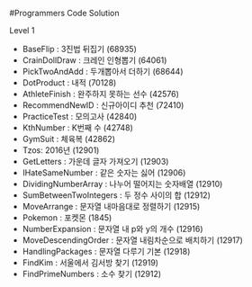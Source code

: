 #Programmers Code Solution

Level 1

- BaseFlip : 3진법 뒤집기 (68935)
- CrainDollDraw : 크레인 인형뽑기 (64061)
- PickTwoAndAdd : 두개뽑아서 더하기 (68644)
- DotProduct : 내적 (70128)
- AthleteFinish : 완주하지 못하는 선수 (42576)
- RecommendNewID : 신규아이디 추천 (72410)
- PracticeTest : 모의고사 (42840)
- KthNumber : K번째 수 (42748)
- GymSuit : 체육복 (42862)
- Tzos: 2016년 (12901)
- GetLetters : 가운데 글자 가져오기 (12903)
- IHateSameNumber : 같은 숫자는 싫어 (12906)
- DividingNumberArray : 나누어 떨어지는 숫자배열 (12910)
- SumBetweenTwoIntegers : 두 정수 사이의 합 (12912)
- MoveArrange : 문자열 내마음대로 정렬하기 (12915)
- Pokemon : 포켓몬 (1845)
- NumberExpansion : 문자열 내 p와 y의 개수 (12916)
- MoveDescendingOrder : 문자열 내림차순으로 배치하기 (12917)
- HandlingPackages : 문자열 다루기 기본 (12918)
- FindKim : 서울에서 김서방 찾기 (12919)
- FindPrimeNumbers : 소수 찾기 (12912)




